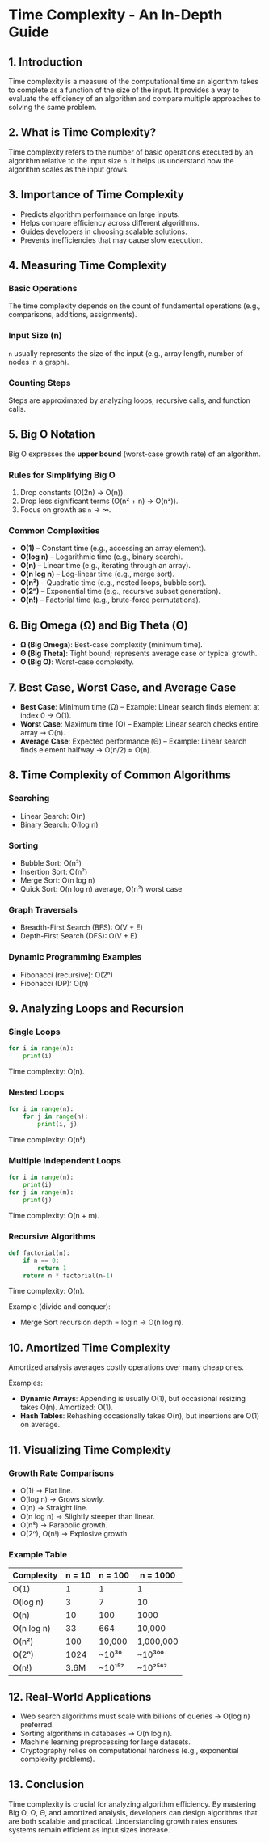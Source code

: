# Time Complexity - An In-Depth Guide

## 1. Introduction

Time complexity is a measure of the computational time an algorithm takes to complete as a function of the size of the input. It provides a way to evaluate the efficiency of an algorithm and compare multiple approaches to solving the same problem.


## 2. What is Time Complexity?

Time complexity refers to the number of basic operations executed by an algorithm relative to the input size `n`. It helps us understand how the algorithm scales as the input grows.


## 3. Importance of Time Complexity

* Predicts algorithm performance on large inputs.
* Helps compare efficiency across different algorithms.
* Guides developers in choosing scalable solutions.
* Prevents inefficiencies that may cause slow execution.


## 4. Measuring Time Complexity

### Basic Operations

The time complexity depends on the count of fundamental operations (e.g., comparisons, additions, assignments).

### Input Size (n)

`n` usually represents the size of the input (e.g., array length, number of nodes in a graph).

### Counting Steps

Steps are approximated by analyzing loops, recursive calls, and function calls.


## 5. Big O Notation

Big O expresses the **upper bound** (worst-case growth rate) of an algorithm.

### Rules for Simplifying Big O

1. Drop constants (O(2n) → O(n)).
2. Drop less significant terms (O(n² + n) → O(n²)).
3. Focus on growth as `n` → ∞.

### Common Complexities

* **O(1)** – Constant time (e.g., accessing an array element).
* **O(log n)** – Logarithmic time (e.g., binary search).
* **O(n)** – Linear time (e.g., iterating through an array).
* **O(n log n)** – Log-linear time (e.g., merge sort).
* **O(n²)** – Quadratic time (e.g., nested loops, bubble sort).
* **O(2ⁿ)** – Exponential time (e.g., recursive subset generation).
* **O(n!)** – Factorial time (e.g., brute-force permutations).


## 6. Big Omega (Ω) and Big Theta (Θ)

* **Ω (Big Omega)**: Best-case complexity (minimum time).
* **Θ (Big Theta)**: Tight bound; represents average case or typical growth.
* **O (Big O)**: Worst-case complexity.


## 7. Best Case, Worst Case, and Average Case

* **Best Case**: Minimum time (Ω) – Example: Linear search finds element at index 0 → O(1).
* **Worst Case**: Maximum time (O) – Example: Linear search checks entire array → O(n).
* **Average Case**: Expected performance (Θ) – Example: Linear search finds element halfway → O(n/2) ≈ O(n).


## 8. Time Complexity of Common Algorithms

### Searching

* Linear Search: O(n)
* Binary Search: O(log n)

### Sorting

* Bubble Sort: O(n²)
* Insertion Sort: O(n²)
* Merge Sort: O(n log n)
* Quick Sort: O(n log n) average, O(n²) worst case

### Graph Traversals

* Breadth-First Search (BFS): O(V + E)
* Depth-First Search (DFS): O(V + E)

### Dynamic Programming Examples

* Fibonacci (recursive): O(2ⁿ)
* Fibonacci (DP): O(n)


## 9. Analyzing Loops and Recursion

### Single Loops

```python
for i in range(n):
    print(i)
```

Time complexity: O(n).

### Nested Loops

```python
for i in range(n):
    for j in range(n):
        print(i, j)
```

Time complexity: O(n²).

### Multiple Independent Loops

```python
for i in range(n):
    print(i)
for j in range(m):
    print(j)
```

Time complexity: O(n + m).

### Recursive Algorithms

```python
def factorial(n):
    if n == 0:
        return 1
    return n * factorial(n-1)
```

Time complexity: O(n).

Example (divide and conquer):

* Merge Sort recursion depth = log n → O(n log n).


## 10. Amortized Time Complexity

Amortized analysis averages costly operations over many cheap ones.

Examples:

* **Dynamic Arrays**: Appending is usually O(1), but occasional resizing takes O(n). Amortized: O(1).
* **Hash Tables**: Rehashing occasionally takes O(n), but insertions are O(1) on average.


## 11. Visualizing Time Complexity

### Growth Rate Comparisons

* O(1) → Flat line.
* O(log n) → Grows slowly.
* O(n) → Straight line.
* O(n log n) → Slightly steeper than linear.
* O(n²) → Parabolic growth.
* O(2ⁿ), O(n!) → Explosive growth.

### Example Table

| Complexity | n = 10 | n = 100 | n = 1000  |
| ---------- | ------ | ------- | --------- |
| O(1)       | 1      | 1       | 1         |
| O(log n)   | 3      | 7       | 10        |
| O(n)       | 10     | 100     | 1000      |
| O(n log n) | 33     | 664     | 10,000    |
| O(n²)      | 100    | 10,000  | 1,000,000 |
| O(2ⁿ)      | 1024   | \~10³⁰  | \~10³⁰⁰   |
| O(n!)      | 3.6M   | \~10¹⁵⁷ | \~10²⁵⁶⁷  |


## 12. Real-World Applications

* Web search algorithms must scale with billions of queries → O(log n) preferred.
* Sorting algorithms in databases → O(n log n).
* Machine learning preprocessing for large datasets.
* Cryptography relies on computational hardness (e.g., exponential complexity problems).


## 13. Conclusion

Time complexity is crucial for analyzing algorithm efficiency. By mastering Big O, Ω, Θ, and amortized analysis, developers can design algorithms that are both scalable and practical. Understanding growth rates ensures systems remain efficient as input sizes increase.
